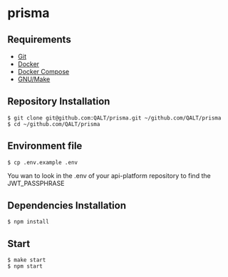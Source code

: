 # prisma

## Requirements

- [Git](https://git-scm.com/)
- [Docker](https://www.docker.com/)
- [Docker Compose](https://docs.docker.com/compose/)
- [GNU/Make](https://www.gnu.org/software/make/)

## Repository Installation

```console
$ git clone git@github.com:QALT/prisma.git ~/github.com/QALT/prisma
$ cd ~/github.com/QALT/prisma
```

## Environment file

```console
$ cp .env.example .env
```

You wan to look in the .env of your api-platform repository to find the JWT_PASSPHRASE

## Dependencies Installation

```console
$ npm install
```

## Start

```console
$ make start
$ npm start
```